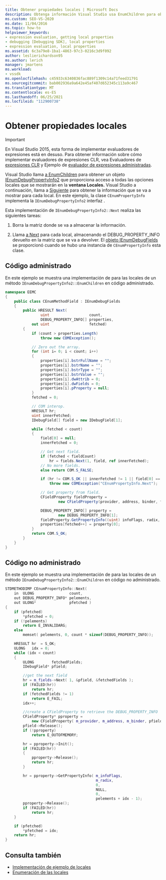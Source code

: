 ```yaml
---
title: Obtener propiedades locales | Microsoft Docs
description: Obtenga información Visual Studio usa EnumChildren para obtener propiedades locales con estos ejemplos para código administrado y no administrado.
ms.custom: SEO-VS-2020
ms.date: 11/04/2016
ms.topic: how-to
helpviewer_keywords:
- expression evaluation, getting local properties
- debugging [Debugging SDK], local properties
- expression evaluation, local properties
ms.assetid: 6c3a79e8-1ba1-4863-97c3-0216c3d9f092
author: leslierichardson95
ms.author: lerich
manager: jmartens
ms.workload:
- vssdk
ms.openlocfilehash: c45933c6340836fac889f1309c14a71feed31791
ms.sourcegitcommit: bab002936a9a642e45af407d652345c113a9c467
ms.translationtype: MT
ms.contentlocale: es-ES
ms.lasthandoff: 06/25/2021
ms.locfileid: "112900738"
---
```

# <a name="get-local-properties"></a>Obtener propiedades locales
> [!IMPORTANT]
> En Visual Studio 2015, esta forma de implementar evaluadores de expresiones está en desuso. Para obtener información sobre cómo implementar evaluadores de expresiones CLR, vea Evaluadores de [expresiones CLR](https://github.com/Microsoft/ConcordExtensibilitySamples/wiki/CLR-Expression-Evaluators) y Ejemplo de [evaluador de expresiones administradas](https://github.com/Microsoft/ConcordExtensibilitySamples/wiki/Managed-Expression-Evaluator-Sample).

Visual Studio llama [a EnumChildren](../../extensibility/debugger/reference/idebugproperty2-enumchildren.md) para obtener un objeto [IEnumDebugPropertyInfo2](../../extensibility/debugger/reference/ienumdebugpropertyinfo2.md) que proporciona acceso a todas las opciones locales que se mostrarán en la **ventana Locales.** Visual Studio a continuación, llama a [Siguiente](../../extensibility/debugger/reference/ienumdebugpropertyinfo2-next.md) para obtener la información que se va a mostrar para cada local. En este ejemplo, la clase `CEnumPropertyInfo` implementa la `IEnumDebugPropertyInfo2` interfaz .

Esta implementación de `IEnumDebugPropertyInfo2::Next` realiza las siguientes tareas:

1. Borra la matriz donde se va a almacenar la información.

2. Llama [a Next](../../extensibility/debugger/reference/ienumdebugfields-next.md) para cada local, almacenando el DEBUG_PROPERTY_INFO devuelto en la matriz que se va a devolver. [](../../extensibility/debugger/reference/debug-property-info.md) El [objeto IEnumDebugFields](../../extensibility/debugger/reference/ienumdebugfields.md) se proporcionó cuando se hubo una instancia de `CEnumPropertyInfo` esta clase.

## <a name="managed-code"></a>Código administrado
En este ejemplo se muestra una implementación de para las locales de un método `IEnumDebugPropertyInfo2::EnumChildren` en código administrado.

```csharp
namespace EEMC
{
    public class CEnumMethodField : IEnumDebugFields
    {
        public HRESULT Next(
                uint                  count,
                DEBUG_PROPERTY_INFO[] properties,
            out uint                  fetched)
        {
            if (count > properties.Length)
                throw new COMException();

            // Zero out the array.
            for (int i= 0; i < count; i++)
            {
                properties[i].bstrFullName = "";
                properties[i].bstrName = "";
                properties[i].bstrType = "";
                properties[i].bstrValue = "";
                properties[i].dwAttrib = 0;
                properties[i].dwFields = 0;
                properties[i].pProperty = null;
            }
            fetched = 0;

            // COM interop.
            HRESULT hr;
            uint innerFetched;
            IDebugField[] field = new IDebugField[1];

            while (fetched < count)
            {
                field[0] = null;
                innerFetched = 0;

                // Get next field.
                if (fetched < fieldCount)
                    hr = fields.Next(1, field, ref innerFetched);
                // No more fields.
                else return COM.S_FALSE;

                if (hr != COM.S_OK || innerFetched != 1 || field[0] == null)
                    throw new COMException("CEnumPropertyInfo.Next");

                // Get property from field.
                CFieldProperty fieldProperty =
                        new CFieldProperty(provider, address, binder, field[0]);

                DEBUG_PROPERTY_INFO[] property =
                        new DEBUG_PROPERTY_INFO[1];
                fieldProperty.GetPropertyInfo((uint) infoFlags, radix, 0, null, 0, property);
                properties[fetched++] = property[0];
            }
            return COM.S_OK;
        }
    }
}
```

## <a name="unmanaged-code"></a>Código no administrado
 En este ejemplo se muestra una implementación de para las locales de un método `IEnumDebugPropertyInfo2::EnumChildren` en código no administrado.

```cpp
STDMETHODIMP CEnumPropertyInfo::Next(
    in  ULONG                count,
    out DEBUG_PROPERTY_INFO* pelements,
    out ULONG*               pfetched )
{
    if (pfetched)
        *pfetched = 0;
    if (!pelements)
        return E_INVALIDARG;
    else
        memset( pelements, 0, count * sizeof(DEBUG_PROPERTY_INFO));

    HRESULT hr  = S_OK;
    ULONG   idx = 0;
    while (idx < count)
    {
        ULONG        fetchedFields;
        IDebugField* pfield;

        //get the next field
        hr = m_fields->Next( 1, &pfield, &fetchedFields );
        if (FAILED(hr))
            return hr;
        if (fetchedFields != 1)
            return E_FAIL;
        idx++;

        //create a CFieldProperty to retrieve the DEBUG_PROPERTY_INFO
        CFieldProperty* pproperty =
            new CFieldProperty( m_provider, m_address, m_binder, pfield );
        pfield->Release();
        if (!pproperty)
            return E_OUTOFMEMORY;

        hr = pproperty->Init();
        if (FAILED(hr))
        {
            pproperty->Release();
            return hr;
        }

        hr = pproperty->GetPropertyInfo( m_infoFlags,
                                         m_radix,
                                         0,
                                         NULL,
                                         0,
                                         pelements + idx - 1);
        pproperty->Release();
        if (FAILED(hr))
            return hr;
    }

    if (pfetched)
        *pfetched = idx;
    return hr;
}
```

## <a name="see-also"></a>Consulta también
- [Implementación de ejemplo de locales](../../extensibility/debugger/sample-implementation-of-locals.md)
- [Enumeración de las locales](../../extensibility/debugger/enumerating-locals.md)
